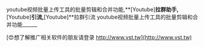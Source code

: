 youtube视频批量上传工具的批量剪辑和合并功能,**[Youtube]**拉群助手,**[Youtube]**引流,**[Youtube]**拉群引流
youtube视频批量上传工具的批量剪辑和合并功能______

[😍想了解推广相关软件的朋友请登录 http://www.vst.tw](http://www.vst.tw)



